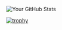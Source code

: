 
![Your GitHub Stats](https://github-readme-stats.vercel.app/api?username=mehmoodusman&show_icons=true&theme=radical)

[![trophy](https://github-profile-trophy.vercel.app/?username=mehmoodusman&theme=gruvbox)](https://github.com/ryo-ma/github-profile-trophy)

<!--
**mehmoodusman/mehmoodusman** is a ✨ _special_ ✨ repository because its `README.md` (this file) appears on your GitHub profile.

Here are some ideas to get you started:

- 🔭 I’m currently working on ...
- 🌱 I’m currently learning ...
- 👯 I’m looking to collaborate on ...
- 🤔 I’m looking for help with ...
- 💬 Ask me about ...
- 📫 How to reach me: ...
- 😄 Pronouns: ...
- ⚡ Fun fact: ...
-->
